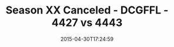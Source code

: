 ---
title: Season XX Canceled - DCGFFL - 4427 vs 4443
teams_score:
- team: 4427
  score: 40
- team: 4443
  score: 27
mvp: Daniel E (Gold), Adam M (Sky)
game-ball: N/A
sportsperson: ''
season: 10
week: 8
date: '2015-04-30T17:24:59'
pageid: season-10-week-8-4427-vs-4443
---